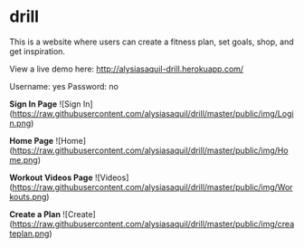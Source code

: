 # drill
This is a website where users can create a fitness plan, set goals, shop, and get inspiration.

View a live demo here: http://alysiasaquil-drill.herokuapp.com/

Username: yes
Password: no

**Sign In Page**
![Sign In] (https://raw.githubusercontent.com/alysiasaquil/drill/master/public/img/Login.png)

**Home Page**
![Home] (https://raw.githubusercontent.com/alysiasaquil/drill/master/public/img/Home.png)

**Workout Videos Page**
![Videos] (https://raw.githubusercontent.com/alysiasaquil/drill/master/public/img/Workouts.png)

**Create a Plan**
![Create] (https://raw.githubusercontent.com/alysiasaquil/drill/master/public/img/createplan.png)
